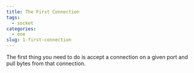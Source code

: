 ```yaml
---
title: The First Connection
tags:
  - socket
categories:
  - one
slug: 1-first-connection
---
```


The first thing you need to do is accept a connection on a given port
and pull bytes from that connection.

